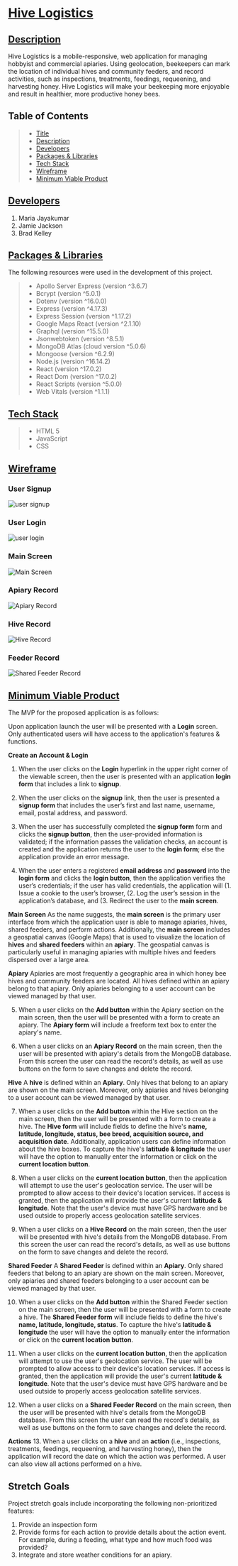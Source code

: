 # [Hive Logistics](#title)


## [Description](#description)
Hive Logistics is a mobile-responsive, web application for managing hobbyist and commercial apiaries. Using geolocation, beekeepers can mark the location of individual hives and community feeders, and record activities, such as inspections, treatments, feedings, requeening, and harvesting honey. Hive Logistics will make your beekeeping more enjoyable and result in healthier, more productive honey bees.


## Table of Contents
> - [Title](#title)
> - [Description](#description)
> - [Developers](#developer)
> - [Packages & Libraries](#resources)
> - [Tech Stack](#stack)
> - [Wireframe](#wireframe)
> - [Minimum Viable Product](#MVP)


## [Developers](#developer)
1. Maria Jayakumar
2. Jamie Jackson
3. Brad Kelley


## [Packages & Libraries](#resources)
The following resources were used in the development of this project.

> - Apollo Server Express (version ^3.6.7)
> - Bcrypt (version ^5.0.1)
> - Dotenv (version ^16.0.0)
> - Express (version ^4.17.3)
> - Express Session (version ^1.17.2)
> - Google Maps React (version ^2.1.10)
> - Graphql (version ^15.5.0)
> - Jsonwebtoken (version ^8.5.1)
> - MongoDB Atlas (cloud version ^5.0.6)
> - Mongoose (version ^6.2.9)
> - Node.js (version ^16.14.2)
> - React (version ^17.0.2)
> - React Dom (version ^17.0.2)
> - React Scripts (version ^5.0.0)
> - Web Vitals (version ^1.1.1)


## [Tech Stack](#stack)
> - HTML 5
> - JavaScript
> - CSS


## [Wireframe](#wireframe)
### User Signup
![user signup](./images/signup.png)

### User Login
![user login](./images/login.png)

### Main Screen
![Main Screen](./images/main.png)

### Apiary Record
![Apiary Record](./images/apiary.png)

### Hive Record
![Hive Record](./images/hive.png)

### Feeder Record
![Shared Feeder Record](./images/feeder.png)


## [Minimum Viable Product](#MVP)
The MVP for the proposed application is as follows:

Upon application launch the user will be presented with a **Login** screen. Only authenticated users will have access to the application's features & functions.

**Create an Account & Login**
1. When the user clicks on the **Login** hyperlink in the upper right corner of the viewable screen, then the user is presented with an application **login form** that includes a link to **signup**.

2. When the user clicks on the **signup** link, then the user is presented a **signup form** that includes the user’s first and last name, username, email, postal address, and password.

3. When the user has successfully completed the **signup form** form and clicks the **signup button**, then the user-provided information is validated; if the information passes the validation checks, an account is created and the application returns the user to the **login form**; else the application provide an error message.

4. When the user enters a registered **email address** and **password** into the **login form** and clicks the **login button**, then the application verifies the user’s credentials; if the user has valid credentials, the application will (1. Issue a cookie to the user’s browser, (2. Log the user’s session in the application’s database, and (3. Redirect the user to the **main screen**.

**Main Screen**
As the name suggests, the **main screen** is the primary user interface from which the application user is able to manage apiaries, hives, shared feeders, and perform actions. Additionally, the **main screen** includes a geospatial canvas (Google Maps) that is used to visualize the location of **hives** and **shared feeders** within an **apiary**. The geospatial canvas is particularly useful in managing apiaries with multiple hives and feeders dispersed over a large area.

**Apiary**
Apiaries are most frequently a geographic area in which honey bee hives and community feeders are located. All hives defined within an apiary belong to that apiary. Only apiaries belonging to a user account can be viewed managed by that user.

5. When a user clicks on the **Add button** within the Apiary section on the main screen, then the user will be presented with a form to create an apiary. The **Apiary form** will include a freeform text box to enter the apiary's name.

6. When a user clicks on an **Apiary Record** on the main screen, then the user will be presented with apiary's details from the MongoDB database. From this screen the user can read the record's details, as well as use buttons on the form to save changes and delete the record.

**Hive**
A **hive** is defined within an **Apiary**. Only hives that belong to an apiary are shown on the main screen. Moreover, only apiaries and hives belonging to a user account can be viewed managed by that user. 

7. When a user clicks on the **Add button** within the Hive section on the main screen, then the user will be presented with a form to create a hive. The **Hive form** will include fields to define the hive's **name, latitude, longitude, status, bee breed, acquisition source, and acquisition date**. Additionally, application users can define information about the hive boxes. To capture the hive's **latitude & longitude** the user will have the option to manually enter the information or click on the **current location button**.

8. When a user clicks on the **current location button**, then the application will attempt to use the user's geolocation service. The user will be prompted to allow access to their device's location services. If access is granted, then the application will provide the user's current **latitude & longitude**. Note that the user's device must have GPS hardware and be used outside to properly access geolocation satellite services. 

9. When a user clicks on a **Hive Record** on the main screen, then the user will be presented with hive's details from the MongoDB database. From this screen the user can read the record's details, as well as use buttons on the form to save changes and delete the record.

**Shared Feeder**
A **Shared Feeder** is defined within an **Apiary**. Only shared feeders that belong to an apiary are shown on the main screen. Moreover, only apiaries and shared feeders belonging to a user account can be viewed managed by that user. 

10. When a user clicks on the **Add button** within the Shared Feeder section on the main screen, then the user will be presented with a form to create a hive. The **Shared Feeder form** will include fields to define the hive's **name, latitude, longitude, status**. To capture the hive's **latitude & longitude** the user will have the option to manually enter the information or click on the **current location button**.

11. When a user clicks on the **current location button**, then the application will attempt to use the user's geolocation service. The user will be prompted to allow access to their device's location services. If access is granted, then the application will provide the user's current **latitude & longitude**. Note that the user's device must have GPS hardware and be used outside to properly access geolocation satellite services. 

12. When a user clicks on a **Shared Feeder Record** on the main screen, then the user will be presented with hive's details from the MongoDB database. From this screen the user can read the record's details, as well as use buttons on the form to save changes and delete the record.

**Actions**
13. When a user clicks on a **hive** and an **action** (i.e., inspections, treatments, feedings, requeening, and harvesting honey), then the application will record the date on which the action was performed. A user can also view all actions performed on a hive.


## Stretch Goals
Project stretch goals include incorporating the following non-prioritized features:
1. Provide an inspection form
2. Provide forms for each action to provide details about the action event. For example, during a feeding, what type and how much food was provided?
3. Integrate and store weather conditions for an apiary.
